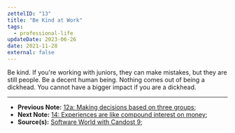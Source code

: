 ```yaml
---
zettelID: "13"
title: "Be Kind at Work"
tags:
  - professional-life
updateDate: 2023-06-26
date: 2021-11-28
external: false
---
```


Be kind. If you're working with juniors, they can make mistakes, but they are still people. Be a decent human being. Nothing comes out of being a dickhead. You cannot have a bigger impact if you are a dickhead.

---

- **Previous Note:** [12a: Making decisions based on three groups](/notes/12a/);
- **Next Note:** [14: Experiences are like compound interest on money](/notes/14/);
- **Source(s):** [Software World with Candost 9](/podcast/9-engineering-career-path/);
